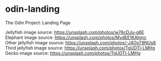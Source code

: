 # odin-landing
The Odin Project: Landing Page  

Jellyfish image source: https://unsplash.com/photos/w76cDJu-g6E  
Elephant image source: https://unsplash.com/photos/MydEE1KAhmc  
Other jellyfish image source: https://unsplash.com/photos/-J4OxT9NUs8  
Third jellyfish image source: https://unsplash.com/photos/TgUDTl-LMHg  
Gecko image source: https://unsplash.com/photos/TgUDTl-LMHg  